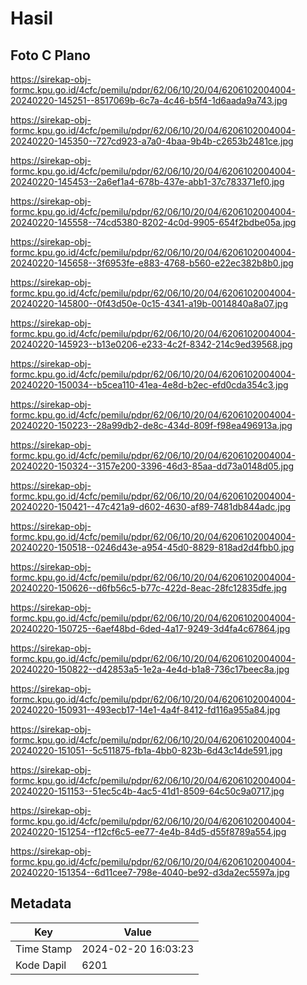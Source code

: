# Hasil

## Foto C Plano

https://sirekap-obj-formc.kpu.go.id/4cfc/pemilu/pdpr/62/06/10/20/04/6206102004004-20240220-145251--8517069b-6c7a-4c46-b5f4-1d6aada9a743.jpg

https://sirekap-obj-formc.kpu.go.id/4cfc/pemilu/pdpr/62/06/10/20/04/6206102004004-20240220-145350--727cd923-a7a0-4baa-9b4b-c2653b2481ce.jpg

https://sirekap-obj-formc.kpu.go.id/4cfc/pemilu/pdpr/62/06/10/20/04/6206102004004-20240220-145453--2a6ef1a4-678b-437e-abb1-37c783371ef0.jpg

https://sirekap-obj-formc.kpu.go.id/4cfc/pemilu/pdpr/62/06/10/20/04/6206102004004-20240220-145558--74cd5380-8202-4c0d-9905-654f2bdbe05a.jpg

https://sirekap-obj-formc.kpu.go.id/4cfc/pemilu/pdpr/62/06/10/20/04/6206102004004-20240220-145658--3f6953fe-e883-4768-b560-e22ec382b8b0.jpg

https://sirekap-obj-formc.kpu.go.id/4cfc/pemilu/pdpr/62/06/10/20/04/6206102004004-20240220-145800--0f43d50e-0c15-4341-a19b-0014840a8a07.jpg

https://sirekap-obj-formc.kpu.go.id/4cfc/pemilu/pdpr/62/06/10/20/04/6206102004004-20240220-145923--b13e0206-e233-4c2f-8342-214c9ed39568.jpg

https://sirekap-obj-formc.kpu.go.id/4cfc/pemilu/pdpr/62/06/10/20/04/6206102004004-20240220-150034--b5cea110-41ea-4e8d-b2ec-efd0cda354c3.jpg

https://sirekap-obj-formc.kpu.go.id/4cfc/pemilu/pdpr/62/06/10/20/04/6206102004004-20240220-150223--28a99db2-de8c-434d-809f-f98ea496913a.jpg

https://sirekap-obj-formc.kpu.go.id/4cfc/pemilu/pdpr/62/06/10/20/04/6206102004004-20240220-150324--3157e200-3396-46d3-85aa-dd73a0148d05.jpg

https://sirekap-obj-formc.kpu.go.id/4cfc/pemilu/pdpr/62/06/10/20/04/6206102004004-20240220-150421--47c421a9-d602-4630-af89-7481db844adc.jpg

https://sirekap-obj-formc.kpu.go.id/4cfc/pemilu/pdpr/62/06/10/20/04/6206102004004-20240220-150518--0246d43e-a954-45d0-8829-818ad2d4fbb0.jpg

https://sirekap-obj-formc.kpu.go.id/4cfc/pemilu/pdpr/62/06/10/20/04/6206102004004-20240220-150626--d6fb56c5-b77c-422d-8eac-28fc12835dfe.jpg

https://sirekap-obj-formc.kpu.go.id/4cfc/pemilu/pdpr/62/06/10/20/04/6206102004004-20240220-150725--6aef48bd-6ded-4a17-9249-3d4fa4c67864.jpg

https://sirekap-obj-formc.kpu.go.id/4cfc/pemilu/pdpr/62/06/10/20/04/6206102004004-20240220-150822--d42853a5-1e2a-4e4d-b1a8-736c17beec8a.jpg

https://sirekap-obj-formc.kpu.go.id/4cfc/pemilu/pdpr/62/06/10/20/04/6206102004004-20240220-150931--493ecb17-14e1-4a4f-8412-fd116a955a84.jpg

https://sirekap-obj-formc.kpu.go.id/4cfc/pemilu/pdpr/62/06/10/20/04/6206102004004-20240220-151051--5c511875-fb1a-4bb0-823b-6d43c14de591.jpg

https://sirekap-obj-formc.kpu.go.id/4cfc/pemilu/pdpr/62/06/10/20/04/6206102004004-20240220-151153--51ec5c4b-4ac5-41d1-8509-64c50c9a0717.jpg

https://sirekap-obj-formc.kpu.go.id/4cfc/pemilu/pdpr/62/06/10/20/04/6206102004004-20240220-151254--f12cf6c5-ee77-4e4b-84d5-d55f8789a554.jpg

https://sirekap-obj-formc.kpu.go.id/4cfc/pemilu/pdpr/62/06/10/20/04/6206102004004-20240220-151354--6d11cee7-798e-4040-be92-d3da2ec5597a.jpg


## Metadata

| Key        | Value               |
| ---------- | ------------------- |
| Time Stamp | 2024-02-20 16:03:23 |
| Kode Dapil | 6201                |



